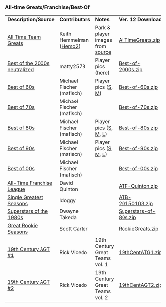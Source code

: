 <h3>All-time Greats/Franchise/Best-Of</h3>
<table class="post_content_table"><tbody><tr><td><strong>Description/Source</strong></td>
<td><strong>Contributors</strong></td>
<td><strong>Notes</strong></td>
<td><strong>Ver. 12 Download</strong></td>
</tr>
<tr><td><a href="http://pie.midco.net/hemmelman/GamesDMB.html" target="_blank" class="postlink" rel="noreferrer">All Time Team Greats</a></td>
<td>Keith Hemmelman (<a href="https://www.tapatalk.com/groups/fansofdmb/updated-my-all-time-team-greats-season-disk-t4574.html" target="_blank" class="postlink" rel="noreferrer">Hemo2</a>)</td>
<td>Park &amp; player images from <a href="http://pie.midco.net/hemmelman/GamesDMB.html#dmb-grts" target="_blank" class="postlink" rel="noreferrer">source</a> </td>
<td><a href="https://github.com/fishinnabarrel/dmb-homebrew/raw/master/Compilations/AllTimeGreats.zip" target="_blank" class="postlink" rel="noreferrer">AllTimeGreats.zip</a></td>
</tr>
<tr><td><a href="https://www.tapatalk.com/groups/fansofdmb/best-of-the-2000-s-neutralized-homebrew-t5082.html" target="_blank" class="postlink" rel="noreferrer">Best of the 2000s neutralized</a></td>
<td>matty2578</td>
<td>Player pics (<a href="https://github.com/fishinnabarrel/dmb-homebrew/raw/master/Extras/Best%20of%202000s%20Pics.zip" target="_blank" class="postlink" rel="noreferrer">here</a>)</td>
<td><a href="https://github.com/fishinnabarrel/dmb-homebrew/raw/master/Compilations/Best-of-2000s.zip" target="_blank" class="postlink" rel="noreferrer">Best-of-2000s.zip</a></td>
</tr>
<tr><td><a href="https://www.tapatalk.com/groups/fansofdmb/viewtopic.php?f=87&amp;t=4303&amp;p=4303#p4303" target="_blank" class="postlink" rel="noreferrer">Best of 60s</a></td>
<td>Michael Fischer (mafisch)</td>
<td>Player pics (<a href="https://github.com/fishinnabarrel/dmb-homebrew/raw/master/Extras/Best%20of%20the%2060s%20Pics%20-%20Small.zip" target="_blank" class="postlink" rel="noreferrer">S</a>, <a href="https://github.com/fishinnabarrel/dmb-homebrew/raw/master/Extras/Best%20of%20the%2060s%20Pics%20-%20Medium.zip" target="_blank" class="postlink" rel="noreferrer">M</a>)</td>
<td><a href="https://github.com/fishinnabarrel/dmb-homebrew/raw/master/Compilations/Best-of-60s.zip" target="_blank" class="postlink" rel="noreferrer">Best-of-60s.zip</a></td>
</tr>
<tr><td><a href="https://www.tapatalk.com/groups/fansofdmb/viewtopic.php?f=87&amp;t=4303&amp;p=4303#p4303" target="_blank" class="postlink" rel="noreferrer">Best of 70s</a></td>
<td>Michael Fischer (mafisch)</td>
<td></td>
<td><a href="https://github.com/fishinnabarrel/dmb-homebrew/raw/master/Compilations/Best-of-70s.zip" target="_blank" class="postlink" rel="noreferrer">Best-of-70s.zip</a></td>
</tr>
<tr><td><a href="https://www.tapatalk.com/groups/fansofdmb/viewtopic.php?f=87&amp;t=4303&amp;p=4303#p4303" target="_blank" class="postlink" rel="noreferrer">Best of 80s</a></td>
<td>Michael Fischer (mafisch)</td>
<td>Player pics (<a href="https://github.com/fishinnabarrel/dmb-homebrew/raw/master/Extras/Best%20of%20the%2080s%20Pics%20-%20Small.zip" target="_blank" class="postlink" rel="noreferrer">S</a>, <a href="https://github.com/fishinnabarrel/dmb-homebrew/raw/master/Extras/Best%20of%20the%2080s%20Pics%20-%20Medium.zip" target="_blank" class="postlink" rel="noreferrer">M</a>, <a href="https://drive.google.com/open?id=0B17KpfVF_UzYamkxc0JLVDJYM1k" target="_blank" class="postlink" rel="noreferrer">L</a>)</td>
<td><a href="https://github.com/fishinnabarrel/dmb-homebrew/raw/master/Compilations/Best-of-80s.zip" target="_blank" class="postlink" rel="noreferrer">Best-of-80s.zip</a></td>
</tr>
<tr><td><a href="https://www.tapatalk.com/groups/fansofdmb/viewtopic.php?f=87&amp;t=4303&amp;p=4303#p4303" target="_blank" class="postlink" rel="noreferrer">Best of 90s</a></td>
<td>Michael Fischer (mafisch)</td>
<td>Player pics (<a href="https://github.com/fishinnabarrel/dmb-homebrew/raw/master/Extras/Best%20of%20the%2090s%20Pics%20-%20Small.zip" target="_blank" class="postlink" rel="noreferrer">S</a>, <a href="https://github.com/fishinnabarrel/dmb-homebrew/raw/master/Extras/Best%20of%20the%2090s%20Pics%20-%20Medium.zip" target="_blank" class="postlink" rel="noreferrer">M</a>, <a href="https://drive.google.com/open?id=0B17KpfVF_UzYamkxc0JLVDJYM1k" target="_blank" class="postlink" rel="noreferrer">L</a>)</td>
<td><a href="https://github.com/fishinnabarrel/dmb-homebrew/raw/master/Compilations/Best-of-90s.zip" target="_blank" class="postlink" rel="noreferrer">Best-of-90s.zip</a></td>
</tr>
<tr><td><a href="https://www.tapatalk.com/groups/fansofdmb/viewtopic.php?f=87&amp;t=4303&amp;p=4303#p4303" target="_blank" class="postlink" rel="noreferrer">Best of 00s</a></td>
<td>Michael Fischer (mafisch)</td>
<td></td>
<td><a href="https://github.com/fishinnabarrel/dmb-homebrew/raw/master/Compilations/Best-of-00s.zip" target="_blank" class="postlink" rel="noreferrer">Best-of-00s.zip</a></td>
</tr>
<tr><td><a href="https://www.tapatalk.com/groups/dmbforum/wow-all-franchise-league-available-free-t2918.html" target="_blank" class="postlink" rel="noreferrer">All-Time Franchise League</a></td>
<td>David Quinton</td>
<td></td>
<td><a href="https://github.com/fishinnabarrel/dmb-homebrew/raw/master/Compilations/ATF-Quinton.zip" target="_blank" class="postlink" rel="noreferrer">ATF-Quinton.zip</a></td>
</tr>
<tr><td><a href="https://www.tapatalk.com/groups/fansofdmb/single-greatest-seasons-disk-t1344-s10.html#p38958" target="_blank" class="postlink" rel="noreferrer">Single Greatest Seasons</a></td>
<td>ldoggy</td>
<td></td>
<td><a href="https://github.com/fishinnabarrel/dmb-homebrew/raw/master/Compilations/ATB-20150103.zip" target="_blank" class="postlink" rel="noreferrer">ATB-20150103.zip</a></td>
</tr>
<tr><td><a href="https://gamespy-archives.quaddicted.com/sites/www.sportplanet.com/sbb/apfas/dbs.htm" target="_blank" class="postlink" rel="noreferrer">Superstars of the 1980s</a></td>
<td>Dwayne Takeda</td>
<td></td>
<td><a href="https://github.com/fishinnabarrel/dmb-homebrew/raw/master/Compilations/Superstars-of-80s.zip" target="_blank" class="postlink" rel="noreferrer">Superstars-of-80s.zip</a></td>
</tr>
<tr><td><a href="https://gamespy-archives.quaddicted.com/sites/www.sportplanet.com/sbb/apfas/dbs.htm" target="_blank" class="postlink" rel="noreferrer">Great Rookie Seasons</a></td>
<td>Scott Carter</td>
<td></td>
<td><a href="https://github.com/fishinnabarrel/dmb-homebrew/raw/master/Compilations/RookieGreats.zip" target="_blank" class="postlink" rel="noreferrer">RookieGreats.zip</a></td>
</tr>
<tr><td><a href="https://gamespy-archives.quaddicted.com/sites/www.sportplanet.com/sbb/apfas/dbs.htm" target="_blank" class="postlink" rel="noreferrer">19th Century AGT #1</a></td>
<td>Rick Vicedo</td>
<td>19th Century Great Teams vol. 1</td>
<td><a href="https://github.com/fishinnabarrel/dmb-homebrew/raw/master/Compilations/19thCentATG1.zip" target="_blank" class="postlink" rel="noreferrer">19thCentATG1.zip</a></td>
</tr>
<tr><td><a href="https://gamespy-archives.quaddicted.com/sites/www.sportplanet.com/sbb/apfas/dbs.htm" target="_blank" class="postlink" rel="noreferrer">19th Century AGT #2</a></td>
<td>Rick Vicedo</td>
<td>19th Century Great Teams vol. 2</td>
<td><a href="https://github.com/fishinnabarrel/dmb-homebrew/raw/master/Compilations/19thCentAGT2.zip" target="_blank" class="postlink" rel="noreferrer">19thCentAGT2.zip</a></td>
</tr>
</tbody></table>